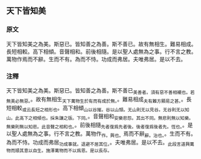 ## 天下皆知美

### 原文

天下皆知美之為美。斯惡已。皆知善之為善。斯不善已。故有無相生。難易相成。長短相較。高下相傾。音聲相和。前後相隨。是以聖人處無為之事。行不言之教。萬物作焉而不辭。生而不有。為而不恃。功成而弗居。夫唯弗居。是以不去。

### 注釋

天下皆知美之為美。斯惡已。皆知善之為善。斯不善已<sub>美善者。須有惡不善相襯也。若無美必無惡。</sub>。故有無相生<sub>天下萬物生於有而有成於無。</sub>。難易相成<sub>夫有難方顯易之甚。</sub>。長短相較<sub>或云長短之相形也</sub>。高下相傾<sub>山以谷摧。谷以山頹。无山則无以見谷。无谷則无以知山。此高下之相傾也。採朱謙之版。下同。</sub>。音聲相和<sub>安樂悲怨。其出不同。無悲則無以知樂。無樂則無以知悲。此音聲之相和也。</sub>。前後相隨<sub>先者復爲先者後。後者復爲後者先。恆也。</sub>。是以聖人處無為之事。行不言之教。萬物作<sub>作。興也。</sub>焉而不辭<sub>辭。治也。</sub>。生而不有。為而不恃。功成而弗居<sub>功成事就。退避不居其位。</sub>。夫唯弗居。是以不去。<sub>此段言道興萬物而順其意以自生。施澤萬物而不以爲恩。是以長存。</sub>

